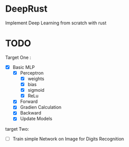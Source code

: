 # DeepRust
Implement Deep Learning from scratch with rust

# TODO

Target One :
- [x] Basic MLP
    - [X] Perceptron
        - [X] weights
        - [X] bias
        - [X] sigmoid
        - [X] ReLu
    - [X] Forward
    - [X] Gradien Calculation
    - [x] Backward
    - [x] Update Models

target Two:
- [ ] Train simple Network on Image for Digits Recognition
